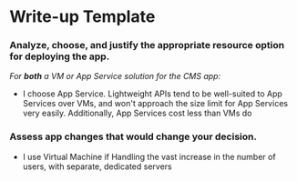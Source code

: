 # Write-up Template

### Analyze, choose, and justify the appropriate resource option for deploying the app.

*For **both** a VM or App Service solution for the CMS app:*
- I choose App Service. Lightweight APIs tend to be well-suited to App Services over VMs, and won't approach the size limit for App Services very easily. Additionally, App Services cost less than VMs do

### Assess app changes that would change your decision.
- I use Virtual Machine if Handling the vast increase in the number of users, with separate, dedicated servers
